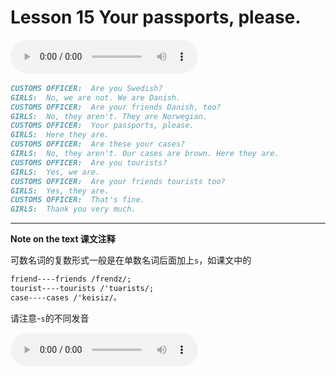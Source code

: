 # Lesson 15  Your passports, please.

​<audio id="audio" controls="" loop="loop">
    <source id="mp3" src="https://online1.tingclass.net/lesson/shi0529/0000/16/15.mp3"> 
</audio>

```markdown
CUSTOMS OFFICER:  Are you Swedish?
GIRLS:  No, we are not. We are Danish.
CUSTOMS OFFICER:  Are your friends Danish, too?
GIRLS:  No, they aren't. They are Norwegian.
CUSTOMS OFFICER:  Your passports, please.
GIRLS:  Here they are.
CUSTOMS OFFICER:  Are these your cases?
GIRLS:  No, they aren't. Our cases are brown. Here they are.
CUSTOMS OFFICER:  Are you tourists?
GIRLS:  Yes, we are.
CUSTOMS OFFICER:  Are your friends tourists too?
GIRLS:  Yes, they are.
CUSTOMS OFFICER:  That's fine.
GIRLS:  Thank you very much.

```

----------
**Note on the text 课文注释**

可数名词的复数形式一般是在单数名词后面加上`s`，如课文中的
```markdown
friend----friends /frendz/; 
tourist----tourists /'tuərists/; 
case----cases /'keisiz/。
```
请注意-`s`的不同发音




​<audio id="audio" controls="" loop="loop">
    <source id="mp3" src="https://i.xiao84.com/en-nce/1mp3-en/lesson16.mp3">
</audio>